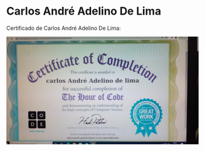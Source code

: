# Carlos André Adelino De Lima

Certificado de Carlos André Adelino De Lima:

![Imagem do certificado Compute It de Carlos André Adelino De Lima](certificado/carlos-andre-adelino-de-lima.jpg)

